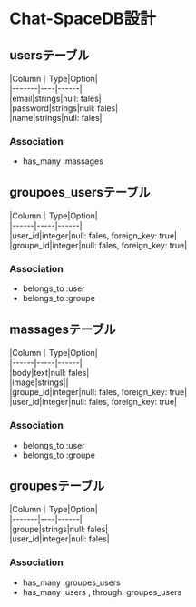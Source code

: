 # Chat-SpaceDB設計

## usersテーブル  
|Column｜Type|Option|  
|-------|----|------|  
|email|strings|null: fales|  
|password|strings|null: fales|  
|name|strings|null: fales|  
### Association  
- has_many :massages  

## groupoes_usersテーブル  
|Column｜Type|Option|  
|------|-----|------|  
|user_id|integer|null: fales, foreign_key: true|  
|groupe_id|integer|null: fales, foreign_key: true|  
### Association  
- belongs_to :user  
- belongs_to :groupe  

## massagesテーブル  
|Column｜Type|Option|  
|------|-----|------|  
|body|text|null: fales|  
|image|strings||  
|groupe_id|integer|null: fales, foreign_key: true|  
|user_id|integer|null: fales, foreign_key: true|  
### Association  
- belongs_to :user  
- belongs_to :groupe  

## groupesテーブル  
|Column｜Type|Option|  
|-------|----|------|  
|groupe|strings|null: fales|  
|user_id|integer|null: fales|  
### Association   
- has_many :groupes_users  
- has_many :users  , through: groupes_users  